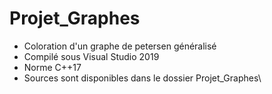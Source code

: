 # Projet_Graphes
* Coloration d'un graphe de petersen généralisé
* Compilé sous Visual Studio 2019
* Norme C++17
* Sources sont disponibles dans le dossier Projet_Graphes\
